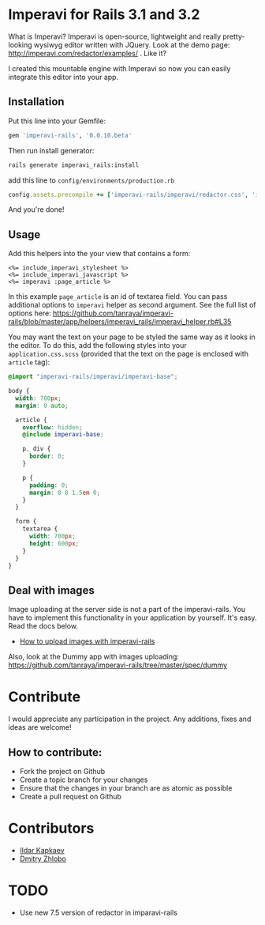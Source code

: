 # Imperavi for Rails 3.1 and 3.2

What is Imperavi? Imperavi is open-source, lightweight and really pretty-looking wysiwyg editor written with JQuery. Look at the demo page: http://imperavi.com/redactor/examples/ . Like it?

I created this mountable engine with Imperavi so now you can easily integrate this editor into your app.

## Installation

Put this line into your Gemfile:

```ruby
gem 'imperavi-rails', '0.0.10.beta'
```

Then run install generator:

```bash
rails generate imperavi_rails:install
```

add this line to `config/environments/production.rb`

```ruby
config.assets.precompile += ['imperavi-rails/imperavi/redactor.css', 'imperavi-rails/imperavi.js']
```

And you're done!

## Usage

Add this helpers into the your view that contains a form:

```erb
<%= include_imperavi_stylesheet %>
<%= include_imperavi_javascript %>
<%= imperavi :page_article %>
```

In this example `page_article` is an id of textarea field. You can pass additional options to `imperavi` helper as second argument. See the full list of options here: https://github.com/tanraya/imperavi-rails/blob/master/app/helpers/imperavi_rails/imperavi_helper.rb#L35

You may want the text on your page to be styled the same way as it looks in the editor. To do this, add the following styles into your `application.css.scss` (provided that the text on the page is enclosed with `article` tag):

```scss
@import "imperavi-rails/imperavi/imperavi-base";

body {
  width: 700px;
  margin: 0 auto;

  article {
    overflow: hidden;
    @include imperavi-base;

    p, div {
      border: 0;
    }

    p {
      padding: 0;
      margin: 0 0 1.5em 0;
    }
  }

  form {
    textarea {
      width: 700px;
      height: 600px;
    }
  }
}
```

## Deal with images

Image uploading at the server side is not a part of the imperavi-rails. You have to implement this functionality in your application by yourself. It's easy. Read the docs below.

* [How to upload images with imperavi-rails](https://github.com/tanraya/imperavi-rails/wiki/How-to-upload-images-with-imperavi-rails)

Also, look at the Dummy app with images uploading: https://github.com/tanraya/imperavi-rails/tree/master/spec/dummy

# Contribute

I would appreciate any participation in the project. Any additions, fixes and ideas are welcome!

## How to contribute:

* Fork the project on Github
* Create a topic branch for your changes
* Ensure that the changes in your branch are as atomic as possible
* Create a pull request on Github

# Contributors

* [Ildar Kapkaev](https://github.com/kapkaev)
* [Dmitry Zhlobo](https://github.com/Proghat)

# TODO

* Use new 7.5 version of redactor in imparavi-rails
